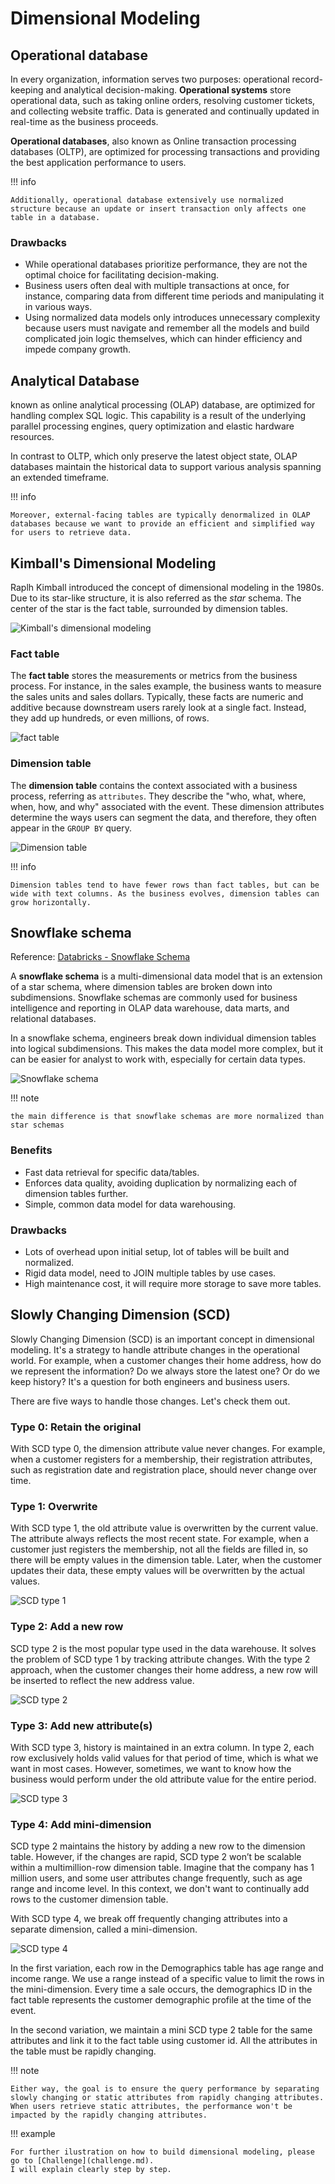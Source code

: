 # Dimensional Modeling

## Operational database

In every organization, information serves two purposes: operational record-keeping and analytical decision-making.
**Operational systems** store operational data, such as taking online orders, resolving customer tickets, and collecting website traffic.
Data is generated and continually updated in real-time as the business proceeds.

**Operational databases**, also known as Online transaction processing databases (OLTP), are optimized for processing transactions and providing the best application performance to users.

!!! info

    Additionally, operational database extensively use normalized structure because an update or insert transaction only affects one table in a database.

### Drawbacks

- While operational databases prioritize performance, they are not the optimal choice for facilitating decision-making.
- Business users often deal with multiple transactions at once, for instance, comparing data from different time periods and manipulating it in various ways.
- Using normalized data models only introduces unnecessary complexity because users must navigate and remember all the models and build complicated join logic themselves, which can hinder efficiency and impede company growth.

## Analytical Database

known as online analytical processing (OLAP) database, are optimized for handling complex SQL logic. This capability is a result of the underlying parallel processing engines, query optimization and elastic hardware resources.

In contrast to OLTP, which only preserve the latest object state, OLAP databases maintain the historical data to support various analysis spanning an extended timeframe.

!!! info

    Moreover, external-facing tables are typically denormalized in OLAP databases because we want to provide an efficient and simplified way for users to retrieve data.

## Kimball's Dimensional Modeling

Raplh Kimball introduced the concept of dimensional modeling in the 1980s.
Due to its star-like structure, it is also referred as the _star_ schema.
The center of the star is the fact table, surrounded by dimension tables.

![Kimball's dimensional modeling](../pics/kimball-dimensional-modeling.png)

### Fact table

The **fact table** stores the measurements or metrics from the business process.
For instance, in the sales example, the business wants to measure the sales units and sales dollars.
Typically, these facts are numeric and additive because downstream users rarely look at a single fact.
Instead, they add up hundreds, or even millions, of rows.

![fact table](../pics/fact-table.png)

### Dimension table

The **dimension table** contains the context associated with a business process, referring as `attributes`.
They describe the "who, what, where, when, how, and why" associated with the event.
These dimension attributes determine the ways users can segment the data, and therefore, they often appear in the `GROUP BY` query.

![Dimension table](../pics/dimension-table.png)

!!! info

    Dimension tables tend to have fewer rows than fact tables, but can be wide with text columns. As the business evolves, dimension tables can grow horizontally.

## Snowflake schema

Reference: [Databricks - Snowflake Schema](https://www.databricks.com/glossary/snowflake-schema)

A **snowflake schema** is a multi-dimensional data model that is an extension of a star schema, where dimension tables are broken down into subdimensions.
Snowflake schemas are commonly used for business intelligence and reporting in OLAP data warehouse, data marts, and relational databases.

In a snowflake schema, engineers break down individual dimension tables into logical subdimensions. This makes the data model more complex, but it can be easier for analyst to work with, especially for certain data types.

![Snowflake schema](../pics/snowflake-schema.png)

!!! note

    the main difference is that snowflake schemas are more normalized than star schemas

### Benefits

- Fast data retrieval for specific data/tables.
- Enforces data quality, avoiding duplication by normalizing each of dimension tables further.
- Simple, common data model for data warehousing.

### Drawbacks

- Lots of overhead upon initial setup, lot of tables will be built and normalized.
- Rigid data model, need to JOIN multiple tables by use cases.
- High maintenance cost, it will require more storage to save more tables.

## Slowly Changing Dimension (SCD)

Slowly Changing Dimension (SCD) is an important concept in dimensional modeling.
It's a strategy to handle attribute changes in the operational world.
For example, when a customer changes their home address, how do we represent the information? Do we always store the latest one? Or do we keep history? It's a question for both engineers and business users.

There are five ways to handle those changes. Let's check them out.

### Type 0: Retain the original

With SCD type 0, the dimension attribute value never changes.
For example, when a customer registers for a membership, their registration attributes, such as registration date and registration place, should never change over time.

### Type 1: Overwrite

With SCD type 1, the old attribute value is overwritten by the current value.
The attribute always reflects the most recent state.
For example, when a customer just registers the membership, not all the fields are filled in, so there will be empty values in the dimension table.
Later, when the customer updates their data, these empty values will be overwritten by the actual values.

![SCD type 1](../pics/scd-type1.png)

### Type 2: Add a new row

SCD type 2 is the most popular type used in the data warehouse.
It solves the problem of SCD type 1 by tracking attribute changes.
With the type 2 approach, when the customer changes their home address, a new row will be inserted to reflect the new address value.

![SCD type 2](../pics/scd-type2.png)

### Type 3: Add new attribute(s)

With SCD type 3, history is maintained in an extra column.
In type 2, each row exclusively holds valid values for that period of time, which is what we want in most cases.
However, sometimes, we want to know how the business would perform under the old attribute value for the entire period.

![SCD type 3](../pics/scd-type3.png)

### Type 4: Add mini-dimension

SCD type 2 maintains the history by adding a new row to the dimension table.
However, if the changes are rapid, SCD type 2 won’t be scalable within a multimillion-row dimension table.
Imagine that the company has 1 million users, and some user attributes change frequently, such as age range and income level.
In this context, we don't want to continually add rows to the customer dimension table.

With SCD type 4, we break off frequently changing attributes into a separate dimension, called a mini-dimension.

![SCD type 4](../pics/scd-type4.png)

In the first variation, each row in the Demographics table has age range and income range. We use a range instead of a specific value to limit the rows in the mini-dimension.
Every time a sale occurs, the demographics ID in the fact table represents the customer demographic profile at the time of the event.

In the second variation, we maintain a mini SCD type 2 table for the same attributes and link it to the fact table using customer id.
All the attributes in the table must be rapidly changing.

!!! note

    Either way, the goal is to ensure the query performance by separating slowly changing or static attributes from rapidly changing attributes.
    When users retrieve static attributes, the performance won't be impacted by the rapidly changing attributes.

!!! example

    For further ilustration on how to build dimensional modeling, please go to [Challenge](challenge.md).
    I will explain clearly step by step.
